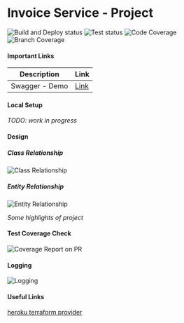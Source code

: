 # Invoice Service - Project

![Build and Deploy status](https://github.com/vyomrastogi/invoice-service/actions/workflows/heroku.yml/badge.svg)
![Test status](https://github.com/vyomrastogi/invoice-service/actions/workflows/gradle.yml/badge.svg)
![Code Coverage](https://github.com/vyomrastogi/invoice-service/blob/main/.github/badges/jacoco.svg)
![Branch Coverage](https://github.com/vyomrastogi/invoice-service/blob/main/.github/badges/branches.svg)


#### Important Links

| Description           | Link                                                                                     |
|-----------------------|------------------------------------------------------------------------------------------|
| Swagger - Demo        | [Link](https://invoice-service-vrdemo.herokuapp.com/swagger-ui.html)                     |


#### Local Setup 

_TODO: work in progress_

#### Design 

##### Class Relationship

![Class Relationship](https://github.com/vyomrastogi/invoice-service/blob/main/static/uml-diagram.png)

##### Entity Relationship

![Entity Relationship](https://github.com/vyomrastogi/invoice-service/blob/main/static/er-diagram.png)


_Some highlights of project_

#### Test Coverage Check

![Coverage Report on PR](https://github.com/vyomrastogi/invoice-service/blob/master/static/github-testrun-summary.PNG)


#### Logging 

![Logging](https://github.com/vyomrastogi/invoice-service/blob/master/static/logging-dashboard.PNG)



#### Useful Links 
[heroku terraform provider](https://registry.terraform.io/providers/heroku/heroku/latest/docs)
